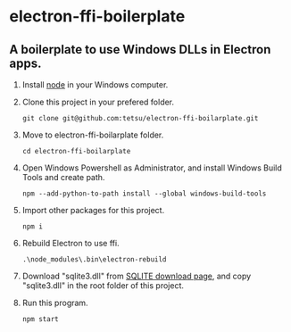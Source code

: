 # electron-ffi-boilerplate
## A boilerplate to use Windows DLLs in Electron apps.

1. Install [node](https://nodejs.org/) in your Windows computer.
1. Clone this project in your prefered folder.

    ```
    git clone git@github.com:tetsu/electron-ffi-boilarplate.git
    ```

1. Move to electron-ffi-boilarplate folder.

    ```
    cd electron-ffi-boilarplate
    ```

1. Open Windows Powershell as Administrator, and install Windows Build Tools and create path.

    ```
    npm --add-python-to-path install --global windows-build-tools
    ```

1. Import other packages for this project.

    ```
    npm i
    ```

1. Rebuild Electron to use ffi.

    ```
    .\node_modules\.bin\electron-rebuild
    ```

1. Download "sqlite3.dll" from [SQLITE download page](https://www.sqlite.org/download.html), and copy "sqlite3.dll" in the root folder of this project.

1. Run this program.

    ```
    npm start
    ```

